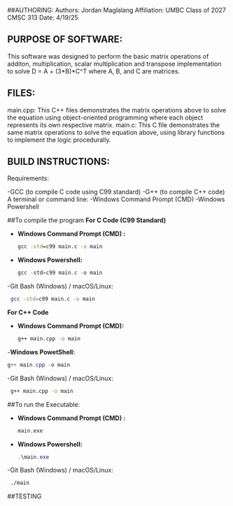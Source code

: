 
##AUTHORING:
Authors: Jordan Maglalang
Affiliation: UMBC Class of 2027 CMSC 313
Date: 4/19/25

## PURPOSE OF SOFTWARE:
This software was designed to perform the basic matrix operations of additon, multiplication, scalar multiplication and transpose implementation to solve D = A + (3*B)*C^T where A, B, and C are matrices. 

## FILES: 

main.cpp: This C++ files demonstrates the matrix operations above to solve the equation using object-oriented programming where each object represents its own respective matrix.
main.c: This C file demonstrates the same matrix operations to solve the equation above, using library functions to implement the logic procedurally.

## BUILD INSTRUCTIONS:

Requirements:

-GCC (to compile C code using C99 standard)
-G++ (to compile C++ code)
A terminal or command line:
-Windows Command Prompt (CMD)
-Windows Powershell



##To compile the program
**For C Code (C99 Standard)**

- **Windows Command Prompt (CMD) :**
   ```cmd
  gcc -std=c99 main.c -o main
  ```
- **Windows Powershell:**
  ```powershell
  gcc -std=c99 main.c -o main
  ```
-Git Bash (Windows) / macOS/Linux:
 ```bash
  gcc -std=c99 main.c -o main
  ```
**For C++ Code**
- **Windows Command Prompt (CMD):**
  ```cmd
  g++ main.cpp -o main 
  ```
-**Windows PowetShell:**
   ```powershell
  g++ main.cpp -o main 
  ```
-Git Bash (Windows) / macOS/Linux:
 ```bash
  g++ main.cpp -o main
  ```


##To run the Executable:


- **Windows Command Prompt (CMD) :**
   ```cmd
   main.exe
   ```
- **Windows Powershell:**
  ```powershell
  .\main.exe
  ```
-Git Bash (Windows) / macOS/Linux:
 ```bash
  ./main
  ```

##TESTING







